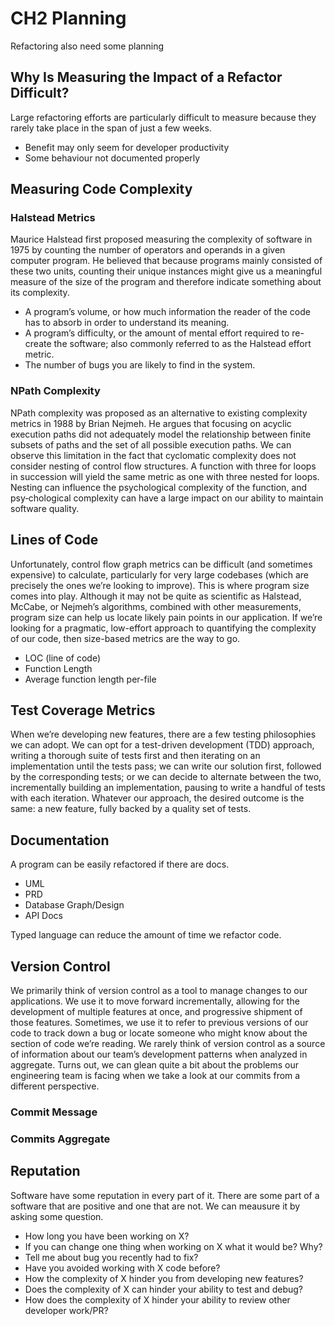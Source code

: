 # CH2 Planning

Refactoring also need some planning

## Why Is Measuring the Impact of a Refactor Difficult?

Large refactoring efforts are particularly difficult to measure because they rarely take
place in the span of just a few weeks.

- Benefit may only seem for developer productivity
- Some behaviour not documented properly

## Measuring Code Complexity

### Halstead Metrics

Maurice Halstead first proposed measuring the complexity of software in 1975 by counting the number of operators and operands in a given computer program. He believed that because programs mainly consisted of these two units, counting their unique instances might give us a meaningful measure of the size of the program and therefore indicate something about its complexity.

- A program’s volume, or how much information the reader of the code has to absorb in order to understand its meaning.
- A program’s difficulty, or the amount of mental effort required to re-create the software; also commonly referred to as the Halstead effort metric. 
- The number of bugs you are likely to find in the system.

### NPath Complexity

NPath complexity was proposed as an alternative to existing complexity metrics in 1988 by Brian Nejmeh. He argues that focusing on acyclic execution paths did not adequately model the relationship between finite subsets of paths and the set of all possible execution paths. We can observe this limitation in the fact that cyclomatic complexity does not consider nesting of control flow structures. A function with three for loops in succession will yield the same metric as one with three nested for loops. Nesting can influence the psychological complexity of the function, and psy‐chological complexity can have a large impact on our ability to maintain software quality.

## Lines of Code

Unfortunately, control flow graph metrics can be difficult (and sometimes expensive) to calculate, particularly for very large codebases (which are precisely the ones we’re looking to improve). This is where program size comes into play. Although it may not be quite as scientific as Halstead, McCabe, or Nejmeh’s algorithms, combined with other measurements, program size can help us locate likely pain points in our application. If we’re looking for a pragmatic, low-effort approach to quantifying the complexity of our code, then size-based metrics are the way to go.

- LOC (line of code)
- Function Length
- Average function length per-file


## Test Coverage Metrics

When we’re developing new features, there are a few testing philosophies we can adopt. We can opt for a test-driven development (TDD) approach, writing a thorough suite of tests first and then iterating on an implementation until the tests pass; we can write our solution first, followed by the corresponding tests; or we can decide to alternate between the two, incrementally building an implementation, pausing to write a handful of tests with each iteration. Whatever our approach, the desired outcome is the same: a new feature, fully backed by a quality set of tests.

## Documentation

A program can be easily refactored if there are docs.

- UML
- PRD
- Database Graph/Design
- API Docs

Typed language can reduce the amount of time we refactor code.

## Version Control

We primarily think of version control as a tool to manage changes to our applications. We use it to move forward incrementally, allowing for the development of multiple features at once, and progressive shipment of those features. Sometimes, we use it to refer to previous versions of our code to track down a bug or locate someone who might know about the section of code we’re reading. We rarely think of version control as a source of information about our team’s development patterns when analyzed in aggregate. Turns out, we can glean quite a bit about the problems our engineering team is facing when we take a look at our commits from a different perspective.

### Commit Message

### Commits Aggregate

## Reputation

Software have some reputation in every part of it. There are some part of a software that are positive and one that are not. We can meausure it by asking some question.

- How long you have been working on X?
- If you can change one thing when working on X what it would be? Why?
- Tell me about bug you recently had to fix?
- Have you avoided working with X code before?
- How the complexity of X hinder you from developing new features?
- Does the complexity of X can hinder your ability to test and debug?
- How does the complexity of X hinder your ability to review other developer work/PR?
